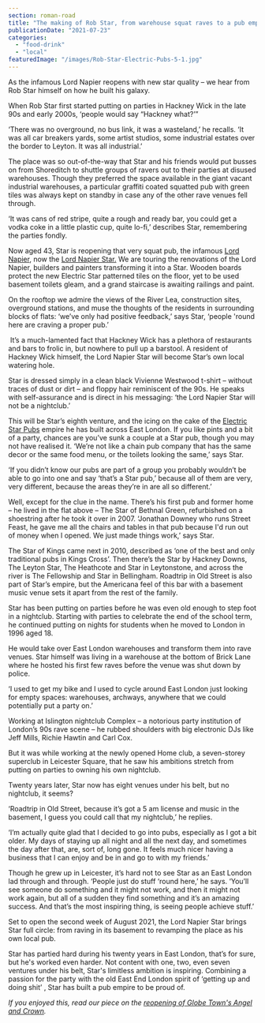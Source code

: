 ```yaml
---
section: roman-road
title: "The making of Rob Star, from warehouse squat raves to a pub empire"
publicationDate: "2021-07-23"
categories: 
  - "food-drink"
  - "local"
featuredImage: "/images/Rob-Star-Electric-Pubs-5-1.jpg"
---
```


As the infamous Lord Napier reopens with new star quality – we hear from Rob Star himself on how he built his galaxy. 

When Rob Star first started putting on parties in Hackney Wick in the late 90s and early 2000s, ‘people would say “Hackney what?’” 

‘There was no overground, no bus link, it was a wasteland,’ he recalls. ‘It was all car breakers yards, some artist studios, some industrial estates over the border to Leyton. It was all industrial.’

The place was so out-of-the-way that Star and his friends would put busses on from Shoreditch to shuttle groups of ravers out to their parties at disused warehouses. Though they preferred the space available in the giant vacant industrial warehouses, a particular graffiti coated squatted pub with green tiles was always kept on standby in case any of the other rave venues fell through. 

‘It was cans of red stripe, quite a rough and ready bar, you could get a vodka coke in a little plastic cup, quite lo-fi,’ describes Star, remembering the parties fondly.

Now aged 43, Star is reopening that very squat pub, the infamous [Lord Napier](https://romanroadlondon.com/lord-napier-pub-hackney-wick-history/), now the [Lord Napier Star.](https://romanroadlondon.com/lord-napier-star-pub-opens/) We are touring the renovations of the Lord Napier, builders and painters transforming it into a Star. Wooden boards protect the new Electric Star patterned tiles on the floor, yet to be used basement toilets gleam, and a grand staircase is awaiting railings and paint. 

On the rooftop we admire the views of the River Lea, construction sites, overground stations, and muse the thoughts of the residents in surrounding blocks of flats: ‘we’ve only had positive feedback,’ says Star, ‘people 'round here are craving a proper pub.’

 It’s a much-lamented fact that Hackney Wick has a plethora of restaurants and bars to frolic in, but nowhere to pull up a barstool. A resident of Hackney Wick himself, the Lord Napier Star will become Star’s own local watering hole. 

Star is dressed simply in a clean black Vivienne Westwood t-shirt – without traces of dust or dirt – and floppy hair reminiscent of the 90s. He speaks with self-assurance and is direct in his messaging: ‘the Lord Napier Star will not be a nightclub.’

This will be Star’s eighth venture, and the icing on the cake of the [Electric Star Pubs](https://electricstarpubs.co.uk/) empire he has built across East London. If you like pints and a bit of a party, chances are you’ve sunk a couple at a Star pub, though you may not have realised it. ‘We’re not like a chain pub company that has the same decor or the same food menu, or the toilets looking the same,’ says Star.

‘If you didn’t know our pubs are part of a group you probably wouldn’t be able to go into one and say ‘that’s a Star pub,’ because all of them are very, very different, because the areas they’re in are all so different.’

Well, except for the clue in the name. There’s his first pub and former home – he lived in the flat above – The Star of Bethnal Green, refurbished on a shoestring after he took it over in 2007. ‘Jonathan Downey who runs Street Feast, he gave me all the chairs and tables in that pub because I'd run out of money when I opened. We just made things work,’ says Star. 

The Star of Kings came next in 2010, described as ‘one of the best and only traditional pubs in Kings Cross’. Then there’s the Star by Hackney Downs, The Leyton Star, The Heathcote and Star in Leytonstone, and across the river is The Fellowship and Star in Bellingham. Roadtrip in Old Street is also part of Star’s empire, but the Americana feel of this bar with a basement music venue sets it apart from the rest of the family. 

Star has been putting on parties before he was even old enough to step foot in a nightclub. Starting with parties to celebrate the end of the school term, he continued putting on nights for students when he moved to London in 1996 aged 18. 

He would take over East London warehouses and transform them into rave venues. Star himself was living in a warehouse at the bottom of Brick Lane where he hosted his first few raves before the venue was shut down by police. 

‘I used to get my bike and I used to cycle around East London just looking for empty spaces: warehouses, archways, anywhere that we could potentially put a party on.’

Working at Islington nightclub Complex – a notorious party institution of London’s 90s rave scene – he rubbed shoulders with big electronic DJs like Jeff Mills, Richie Hawtin and Carl Cox. 

But it was while working at the newly opened Home club, a seven-storey superclub in Leicester Square, that he saw his ambitions stretch from putting on parties to owning his own nightclub. 

Twenty years later, Star now has eight venues under his belt, but no nightclub, it seems? 

‘Roadtrip in Old Street, because it’s got a 5 am license and music in the basement, I guess you could call that my nightclub,’ he replies.

‘I’m actually quite glad that I decided to go into pubs, especially as I got a bit older. My days of staying up all night and all the next day, and sometimes the day after that, are, sort of, long gone. It feels much nicer having a business that I can enjoy and be in and go to with my friends.’ 

Though he grew up in Leicester, it’s hard not to see Star as an East London lad through and through. ‘People just do stuff ‘round here,’ he says. ‘You’ll see someone do something and it might not work, and then it might not work again, but all of a sudden they find something and it’s an amazing success. And that’s the most inspiring thing, is seeing people achieve stuff.’

Set to open the second week of August 2021, the Lord Napier Star brings Star full circle: from raving in its basement to revamping the place as his own local pub.

Star has partied hard during his twenty years in East London, that’s for sure, but he's worked even harder. Not content with one, two, even seven ventures under his belt, Star's limitless ambition is inspiring. Combining a passion for the party with the old East End London spirit of ‘getting up and doing shit’ , Star has built a pub empire to be proud of.

_If you enjoyed this, read our piece on the [reopening of Globe Town's Angel and Crown](https://romanroadlondon.com/angel-and-crown-globe-town-reopens/)._
